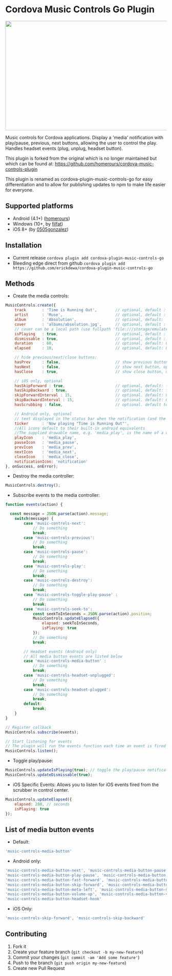 # Cordova Music Controls Go Plugin

<img src='https://imgur.com/fh3ACOq.png' width='564' height='342'>

Music controls for Cordova applications. Display a 'media' notification with play/pause, previous, next buttons, allowing the user to control the play. Handles headset events (plug, unplug, headset button).

This plugin is forked from the original which is no longer maintained but which can be found at:
https://github.com/homerours/cordova-music-controls-plugin

This plugin is renamed as cordova-plugin-music-controls-go for easy differentiation and to allow for publishing
updates to npm to make life easier for everyone.

## Supported platforms
- Android (4.1+) ([homerours](https://github.com/homerours))
- Windows (10+, by [filfat](https://github.com/filfat))
- iOS 8+ (by [0505gonzalez](https://github.com/0505gonzalez))

## Installation
- Current release
`cordova plugin add cordova-plugin-music-controls-go`
- Bleeding edge direct from github
`cordova plugin add https://github.com/erickdewa/cordova-plugin-music-controls-go`

## Methods
- Create the media controls:
```javascript
MusicControls.create({
	track       : 'Time is Running Out',		// optional, default : ''
	artist      : 'Muse',						// optional, default : ''
	album       : 'Absolution',     			// optional, default: ''
 	cover       : 'albums/absolution.jpg',		// optional, default : nothing
	// cover can be a local path (use fullpath 'file:///storage/emulated/...', or only 'my_image.jpg' if my_image.jpg is in the www folder of your app)  or a remote url ('http://...', 'https://...', 'ftp://...')
	isPlaying   : true,							// optional, default : true
	dismissable : true,							// optional, default : false
	duration 	: 60, 							// optional, default: 0
	elapsed 	: 10, 							// optional, default: 0

	// hide previous/next/close buttons:
	hasPrev   	: false,						// show previous button, optional, default: true
	hasNext   	: false,						// show next button, optional, default: true
	hasClose  	: true,							// show close button, optional, default: false

	// iOS only, optional
  	hasSkipForward : true, 						// optional, default: false. true value overrides hasNext.
  	hasSkipBackward : true, 					// optional, default: false. true value overrides hasPrev.
  	skipForwardInterval : 15, 					// optional. default: 0.
	skipBackwardInterval : 15, 					// optional. default: 0.
	hasScrubbing : false, 						// optional. default to false. Enable scrubbing from control center progress bar 

	// Android only, optional
	// text displayed in the status bar when the notification (and the ticker) are updated
	ticker	  	: 'Now playing "Time is Running Out"',
	//All icons default to their built-in android equivalents
	//The supplied drawable name, e.g. 'media_play', is the name of a drawable found under android/res/drawable* folders
	playIcon	: 'media_play',
	pauseIcon	: 'media_pause',
	prevIcon	: 'media_prev',
	nextIcon	: 'media_next',
	closeIcon	: 'media_close',
	notificationIcon: 'notification'
}, onSuccess, onError);
```

- Destroy the media controller:
```javascript
MusicControls.destroy();
```

- Subscribe events to the media controller:
```javascript
function events(action) {

  const message = JSON.parse(action).message;
	switch(message) {
		case 'music-controls-next':
			// Do something
			break;
		case 'music-controls-previous':
			// Do something
			break;
		case 'music-controls-pause':
			// Do something
			break;
		case 'music-controls-play':
			// Do something
			break;
		case 'music-controls-destroy':
			// Do something
			break;
    	case 'music-controls-toggle-play-pause' :
			// Do something
			break;
    	case 'music-controls-seek-to':
			const seekToInSeconds = JSON.parse(action).position;
			MusicControls.updateElapsed({
				elapsed: seekToInSeconds,
				isPlaying: true
			});
			// Do something
			break;

		// Headset events (Android only)
		// All media button events are listed below
		case 'music-controls-media-button' :
			// Do something
			break;
		case 'music-controls-headset-unplugged':
			// Do something
			break;
		case 'music-controls-headset-plugged':
			// Do something
			break;
		default:
			break;
	}
}

// Register callback
MusicControls.subscribe(events);

// Start listening for events
// The plugin will run the events function each time an event is fired
MusicControls.listen();
```

- Toggle play/pause:
```javascript
MusicControls.updateIsPlaying(true); // toggle the play/pause notification button
MusicControls.updateDismissable(true);
```

- iOS Specific Events:
Allows you to listen for iOS events fired from the scrubber in control center.
```javascript
MusicControls.updateElapsed({
	elapsed: 208, // seconds
	isPlaying: true
});
```

## List of media button events 
- Default:
```javascript
'music-controls-media-button'
```

- Android only:
```javascript
'music-controls-media-button-next', 'music-controls-media-button-pause', 'music-controls-media-button-play',
'music-controls-media-button-play-pause', 'music-controls-media-button-previous', 'music-controls-media-button-stop',
'music-controls-media-button-fast-forward', 'music-controls-media-button-rewind', 'music-controls-media-button-skip-backward',
'music-controls-media-button-skip-forward', 'music-controls-media-button-step-backward', 'music-controls-media-button-step-forward',
'music-controls-media-button-meta-left', 'music-controls-media-button-meta-right', 'music-controls-media-button-music',
'music-controls-media-button-volume-up', 'music-controls-media-button-volume-down', 'music-controls-media-button-volume-mute',
'music-controls-media-button-headset-hook'
```

- iOS Only:
```javascript
'music-controls-skip-forward', 'music-controls-skip-backward'
```

## Contributing

1. Fork it
2. Create your feature branch (`git checkout -b my-new-feature`)
3. Commit your changes (`git commit -am 'Add some feature'`)
4. Push to the branch (`git push origin my-new-feature`)
5. Create new Pull Request

